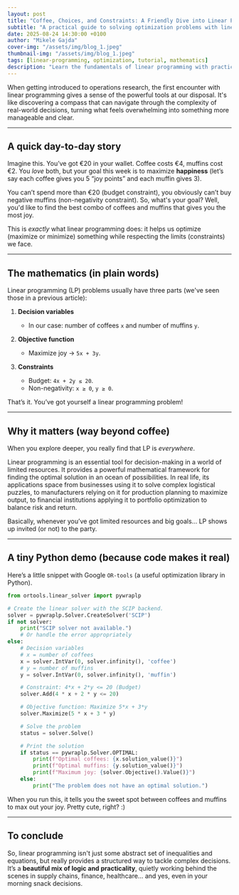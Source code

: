 ```yaml
---
layout: post
title: "Coffee, Choices, and Constraints: A Friendly Dive into Linear Programming"
subtitle: "A practical guide to solving optimization problems with linear programming"
date: 2025-08-24 14:30:00 +0100
author: "Mikele Gajda"
cover-img: "/assets/img/blog_1.jpeg"
thumbnail-img: "/assets/img/blog_1.jpeg"
tags: [linear-programming, optimization, tutorial, mathematics]
description: "Learn the fundamentals of linear programming with practical examples. This comprehensive guide covers theory, implementation, and real-world applications."
---
```



When getting introduced to operations research, the first encounter with linear programming gives a sense of the powerful tools at our disposal. It's like discovering a compass that can navigate through the complexity of real-world decisions, turning what feels overwhelming into something more manageable and clear.

---

## A quick day-to-day story  
Imagine this. You’ve got €20 in your wallet. Coffee costs €4, muffins cost €2. You *love* both, but your goal this week is to maximize **happiness** (let’s say each coffee gives you 5 “joy points” and each muffin gives 3).  

You can’t spend more than €20 (budget constraint), you obviously can’t buy negative muffins (non-negativity constraint). So, what's your goal? Well, you'd like to find the best combo of coffees and muffins that gives you the most joy.  

This is *exactly* what linear programming does: it helps us optimize (maximize or minimize) something while respecting the limits (constraints) we face.  

---

## The mathematics (in plain words)  
Linear programming (LP) problems usually have three parts (we've seen those in a previous article):  

1. **Decision variables**  
   - In our case: number of coffees `x` and number of muffins `y`.  

2. **Objective function**  
   - Maximize joy → `5x + 3y`.  

3. **Constraints**  
   - Budget: `4x + 2y ≤ 20`.  
   - Non-negativity: `x ≥ 0`, `y ≥ 0`.  

That’s it. You’ve got yourself a linear programming problem!  

---

## Why it matters (way beyond coffee)  
When you explore deeper, you really find that LP is *everywhere*.  

Linear programming is an essential tool for decision-making in a world of limited resources. It provides a powerful mathematical framework for finding the optimal solution in an ocean of possibilities. In real life, its applications space from businesses using it to solve complex logistical puzzles, to manufacturers relying on it for production planning to maximize output, to financial institutions applying it to portfolio optimization to balance risk and return. 

Basically, whenever you’ve got limited resources and big goals... LP shows up invited (or not) to the party.  

---

## A tiny Python demo (because code makes it real)  
Here’s a little snippet with Google `OR-tools` (a useful optimization library in Python).  

```python
from ortools.linear_solver import pywraplp

# Create the linear solver with the SCIP backend.
solver = pywraplp.Solver.CreateSolver('SCIP')
if not solver:
    print("SCIP solver not available.")
    # Or handle the error appropriately
else:
    # Decision variables
    # x = number of coffees
    x = solver.IntVar(0, solver.infinity(), 'coffee')
    # y = number of muffins
    y = solver.IntVar(0, solver.infinity(), 'muffin')

    # Constraint: 4*x + 2*y <= 20 (Budget)
    solver.Add(4 * x + 2 * y <= 20)

    # Objective function: Maximize 5*x + 3*y
    solver.Maximize(5 * x + 3 * y)

    # Solve the problem
    status = solver.Solve()

    # Print the solution
    if status == pywraplp.Solver.OPTIMAL:
        print(f"Optimal coffees: {x.solution_value()}")
        print(f"Optimal muffins: {y.solution_value()}")
        print(f"Maximum joy: {solver.Objective().Value()}")
    else:
        print("The problem does not have an optimal solution.")
````

When you run this, it tells you the sweet spot between coffees and muffins to max out your joy. Pretty cute, right? :)

---

## To conclude

So, linear programming isn't just some abstract set of inequalities and equations, but really provides a structured way to tackle complex decisions. It’s a **beautiful mix of logic and practicality**, quietly working behind the scenes in supply chains, finance, healthcare… and yes, even in your morning snack decisions.


